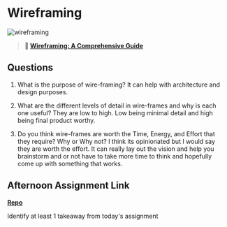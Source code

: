 # Wireframing

![wireframing](https://bcw.blob.core.windows.net/public/img/courses/2293087935019893)

> **📖 [Wireframing: A Comprehensive Guide](https://codeworksacademy.com/fs-student-guide/resources/wk1/06-Wireframing)**

## Questions

1. What is the purpose of wire-framing? It can help with architecture and design purposes.

2. What are the different levels of detail in wire-frames and why is each one useful?
They are low to high. Low being minimal detail and high being final product worthy. 

3. Do you think wire-frames are worth the Time, Energy, and Effort that they require? Why or Why not?
I think its opinionated but I would say they are worth the effort. It can really lay out the vision and help you
brainstorm and or not have to take more time to think and hopefully come up with something that works.

## Afternoon Assignment Link

**[Repo](https://github.com/owennwoodward/raccoon-blog-main)**

Identify at least 1 takeaway from today's assignment
